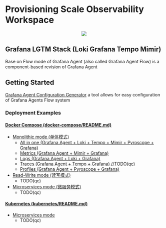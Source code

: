 # Provisioning Scale Observability Workspace

<p align="center">

<a href="https://github.com/qclaogui/codelab-monitoring/actions/workflows/ci.yml">
  <img src="https://github.com/qclaogui/codelab-monitoring/actions/workflows/ci.yml/badge.svg">
</a>

</p>

## Grafana LGTM Stack (Loki Grafana Tempo Mimir) 

Base on Flow mode of Grafana Agent (also called Grafana Agent Flow) is a component-based revision of Grafana Agent

## Getting Started

[Grafana Agent Configuration Generator](https://github.com/grafana/agent-configurator) a tool allows for easy configuration of Grafana Agents Flow system

### Deployment Examples

#### [Docker Compose (docker-compose/README.md)](docker-compose/README.md)

- [Monolithic mode (单体模式)](./docker-compose/monolithic-mode/README.md)
  - [All in one (Grafana Agent + Loki + Tempo + Mimir + Pyroscope + Grafana)](./docker-compose/monolithic-mode/all-in-one/docker-compose.yaml)
  - [Metrics (Grafana Agent + Mimir + Grafana)](./docker-compose/monolithic-mode/metrics/docker-compose.yaml)
  - [Logs (Grafana Agent + Loki + Grafana)](./docker-compose/monolithic-mode/logs/docker-compose.yaml)
  - [Traces (Grafana Agent + Tempo + Grafana) //TODO(qc)](TODO)
  - [Profiles (Grafana Agent + Pyroscope + Grafana)](./docker-compose/monolithic-mode/profiles/docker-compose.yaml)
- [Read-Write mode (读写模式)](./docker-compose/read-write-mode/README.md)
  - TODO(qc)
- [Microservices mode (微服务模式)](./docker-compose/microservices-mode/README.md)
  - TODO(qc)

#### [Kubernetes (kubernetes/README.md)](kubernetes/README.md)

- [Microservices mode](./docker-compose/microservices-mode/README.md)
  - TODO(qc)